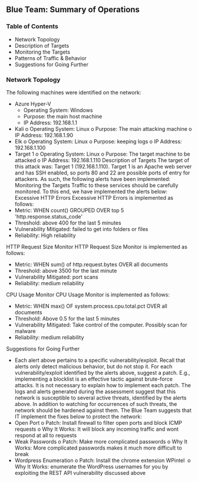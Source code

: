 ## Blue Team: Summary of Operations

### Table of Contents

* Network Topology
* Description of Targets
* Monitoring the Targets
* Patterns of Traffic & Behavior
* Suggestions for Going Further

### Network Topology

The following machines were identified on the network:

* Azure Hyper-V
  - Operating System: Windows
  - Purpose: the main host machine
  - IP Address: 192.168.1.1
* Kali
o Operating System: Linux
o Purpose: The main attacking machine
o IP Address: 192.168.1.90
* Elk
o Operating System: Linux
o Purpose: keeping logs
o IP Address: 192.168.1.100
* Target 1
o Operating System: Linux
o Purpose: The target machine to be attacked
o IP Address: 192.168.1.110
Description of Targets
The target of this attack was: Target 1 (192.168.1.110).
Target 1 is an Apache web server and has SSH enabled, so ports 80 and 22 are possible ports of entry for attackers. As such, the following alerts have been implemented:
Monitoring the Targets
Traffic to these services should be carefully monitored. To this end, we have implemented the alerts below:
Excessive HTTP Errors
Excessive HTTP Errors is implemented as follows:
* Metric: WHEN count() GROUPED OVER top 5 'http.response.status_code' 
* Threshold: above 400 for the last 5 minutes
* Vulnerability Mitigated: failed to get into folders or files
* Reliability: High reliability

HTTP Request Size Monitor
HTTP Request Size Monitor is implemented as follows:
* Metric: WHEN sum() of http.request.bytes OVER all documents
* Threshold: above 3500 for the last minute
* Vulnerability Mitigated: port scans
* Reliability: medium reliability

CPU Usage Monitor
CPU Usage Monitor is implemented as follows:
* Metric: WHEN max() OF system.process.cpu.total.pct OVER all documents
* Threshold: Above 0.5 for the last 5 minutes
* Vulnerability Mitigated: Take control of the computer. Possibly scan for malware
* Reliability: medium reliability

Suggestions for Going Further 
* Each alert above pertains to a specific vulnerability/exploit. Recall that alerts only detect malicious behavior, but do not stop it. For each vulnerability/exploit identified by the alerts above, suggest a patch. E.g., implementing a blocklist is an effective tactic against brute-force attacks. It is not necessary to explain how to implement each patch.
The logs and alerts generated during the assessment suggest that this network is susceptible to several active threats, identified by the alerts above. In addition to watching for occurrences of such threats, the network should be hardened against them. The Blue Team suggests that IT implement the fixes below to protect the network:
* Open Port
o Patch: Install firewall to filter open ports and block ICMP requests
o Why It Works: It will block any incoming traffic and wont respond at all to requests
* Weak Passwords
o Patch: Make more complicated passwords
o Why It Works: More complicated passwords makes it much more difficult to break
* Wordpress Enumeration
o Patch: Install the chrome extension WPintel 
o Why It Works: enumerate the WordPress usernames for you by exploiting the REST API vulnerability discussed above


